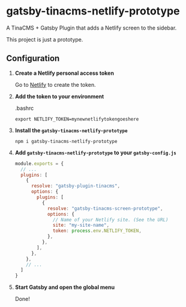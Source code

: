 # gatsby-tinacms-netlify-prototype

A TinaCMS + Gatsby Plugin that adds a Netlify screen to the sidebar.

This project is just a prototype.

## Configuration

1. **Create a Netlify personal access token**

   Go to [Netlify](https://app.netlify.com/user/applications/personal) to create the token.

2. **Add the token to your environment**

   .bashrc
   ```
   export NETLIFY_TOKEN=mynewnetlifytokengoeshere
   ```

2. **Install the `gatsby-tinacms-netlify-prototype`**

    ```
    npm i gatsby-tinacms-netlify-prototype
    ```

4. **Add `gatsby-tinacms-netlify-prototype` to your `gatsby-config.js`**

    ```js
    module.exports = {
      // ...
      plugins: [
        {
          resolve: "gatsby-plugin-tinacms",
          options: {
            plugins: [
              {
                resolve: "gatsby-tinacms-screen-prototype",
                options: {
                  // Name of your Netlify site. (See the URL)
                  site: "my-site-name",
                  token: process.env.NETLIFY_TOKEN,
                },
              },
            ],
          },
        },
        // ...
      ]
    }
    ```

5. **Start Gatsby and open the global menu**

    Done!
